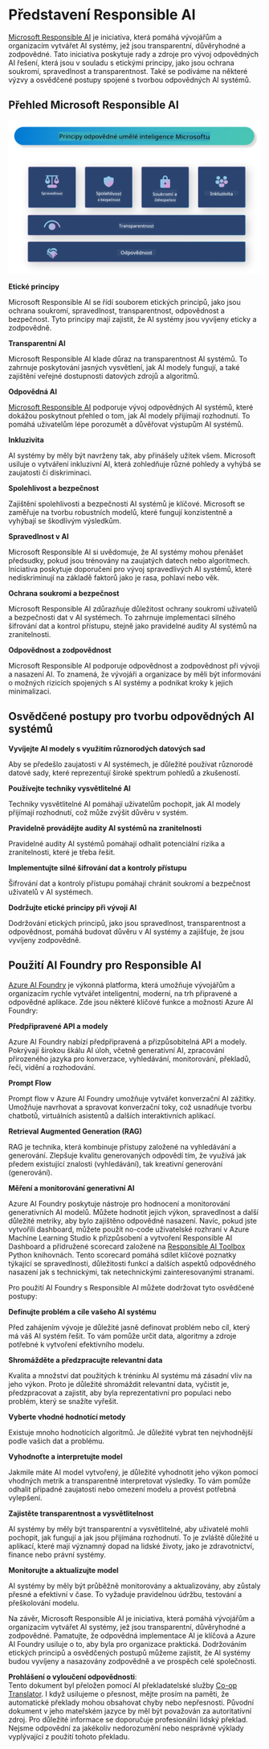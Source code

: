 <!--
CO_OP_TRANSLATOR_METADATA:
{
  "original_hash": "805b96b20152936d8f4c587d90d6e06e",
  "translation_date": "2025-07-16T22:57:25+00:00",
  "source_file": "md/01.Introduction/05/ResponsibleAI.md",
  "language_code": "cs"
}
-->
# **Představení Responsible AI**

[Microsoft Responsible AI](https://www.microsoft.com/ai/responsible-ai?WT.mc_id=aiml-138114-kinfeylo) je iniciativa, která pomáhá vývojářům a organizacím vytvářet AI systémy, jež jsou transparentní, důvěryhodné a zodpovědné. Tato iniciativa poskytuje rady a zdroje pro vývoj odpovědných AI řešení, která jsou v souladu s etickými principy, jako jsou ochrana soukromí, spravedlnost a transparentnost. Také se podíváme na některé výzvy a osvědčené postupy spojené s tvorbou odpovědných AI systémů.

## Přehled Microsoft Responsible AI

![RAIPrinciples](../../../../../translated_images/RAIPrinciples.bf9c9bc6ca160d336830630939a5130a22b3f9e1f633773562f83fed08a50520.cs.png)

**Etické principy**

Microsoft Responsible AI se řídí souborem etických principů, jako jsou ochrana soukromí, spravedlnost, transparentnost, odpovědnost a bezpečnost. Tyto principy mají zajistit, že AI systémy jsou vyvíjeny eticky a zodpovědně.

**Transparentní AI**

Microsoft Responsible AI klade důraz na transparentnost AI systémů. To zahrnuje poskytování jasných vysvětlení, jak AI modely fungují, a také zajištění veřejné dostupnosti datových zdrojů a algoritmů.

**Odpovědná AI**

[Microsoft Responsible AI](https://www.microsoft.com/ai/responsible-ai?WT.mc_id=aiml-138114-kinfeylo) podporuje vývoj odpovědných AI systémů, které dokážou poskytnout přehled o tom, jak AI modely přijímají rozhodnutí. To pomáhá uživatelům lépe porozumět a důvěřovat výstupům AI systémů.

**Inkluzivita**

AI systémy by měly být navrženy tak, aby přinášely užitek všem. Microsoft usiluje o vytváření inkluzivní AI, která zohledňuje různé pohledy a vyhýbá se zaujatosti či diskriminaci.

**Spolehlivost a bezpečnost**

Zajištění spolehlivosti a bezpečnosti AI systémů je klíčové. Microsoft se zaměřuje na tvorbu robustních modelů, které fungují konzistentně a vyhýbají se škodlivým výsledkům.

**Spravedlnost v AI**

Microsoft Responsible AI si uvědomuje, že AI systémy mohou přenášet předsudky, pokud jsou trénovány na zaujatých datech nebo algoritmech. Iniciativa poskytuje doporučení pro vývoj spravedlivých AI systémů, které nediskriminují na základě faktorů jako je rasa, pohlaví nebo věk.

**Ochrana soukromí a bezpečnost**

Microsoft Responsible AI zdůrazňuje důležitost ochrany soukromí uživatelů a bezpečnosti dat v AI systémech. To zahrnuje implementaci silného šifrování dat a kontrol přístupu, stejně jako pravidelné audity AI systémů na zranitelnosti.

**Odpovědnost a zodpovědnost**

Microsoft Responsible AI podporuje odpovědnost a zodpovědnost při vývoji a nasazení AI. To znamená, že vývojáři a organizace by měli být informováni o možných rizicích spojených s AI systémy a podnikat kroky k jejich minimalizaci.

## Osvědčené postupy pro tvorbu odpovědných AI systémů

**Vyvíjejte AI modely s využitím různorodých datových sad**

Aby se předešlo zaujatosti v AI systémech, je důležité používat různorodé datové sady, které reprezentují široké spektrum pohledů a zkušeností.

**Používejte techniky vysvětlitelné AI**

Techniky vysvětlitelné AI pomáhají uživatelům pochopit, jak AI modely přijímají rozhodnutí, což může zvýšit důvěru v systém.

**Pravidelně provádějte audity AI systémů na zranitelnosti**

Pravidelné audity AI systémů pomáhají odhalit potenciální rizika a zranitelnosti, které je třeba řešit.

**Implementujte silné šifrování dat a kontroly přístupu**

Šifrování dat a kontroly přístupu pomáhají chránit soukromí a bezpečnost uživatelů v AI systémech.

**Dodržujte etické principy při vývoji AI**

Dodržování etických principů, jako jsou spravedlnost, transparentnost a odpovědnost, pomáhá budovat důvěru v AI systémy a zajišťuje, že jsou vyvíjeny zodpovědně.

## Použití AI Foundry pro Responsible AI

[Azure AI Foundry](https://ai.azure.com?WT.mc_id=aiml-138114-kinfeylo) je výkonná platforma, která umožňuje vývojářům a organizacím rychle vytvářet inteligentní, moderní, na trh připravené a odpovědné aplikace. Zde jsou některé klíčové funkce a možnosti Azure AI Foundry:

**Předpřipravené API a modely**

Azure AI Foundry nabízí předpřipravená a přizpůsobitelná API a modely. Pokrývají širokou škálu AI úloh, včetně generativní AI, zpracování přirozeného jazyka pro konverzace, vyhledávání, monitorování, překladů, řeči, vidění a rozhodování.

**Prompt Flow**

Prompt flow v Azure AI Foundry umožňuje vytvářet konverzační AI zážitky. Umožňuje navrhovat a spravovat konverzační toky, což usnadňuje tvorbu chatbotů, virtuálních asistentů a dalších interaktivních aplikací.

**Retrieval Augmented Generation (RAG)**

RAG je technika, která kombinuje přístupy založené na vyhledávání a generování. Zlepšuje kvalitu generovaných odpovědí tím, že využívá jak předem existující znalosti (vyhledávání), tak kreativní generování (generování).

**Měření a monitorování generativní AI**

Azure AI Foundry poskytuje nástroje pro hodnocení a monitorování generativních AI modelů. Můžete hodnotit jejich výkon, spravedlnost a další důležité metriky, aby bylo zajištěno odpovědné nasazení. Navíc, pokud jste vytvořili dashboard, můžete použít no-code uživatelské rozhraní v Azure Machine Learning Studio k přizpůsobení a vytvoření Responsible AI Dashboard a přidružené scorecard založené na [Responsible AI Toolbox](https://responsibleaitoolbox.ai/?WT.mc_id=aiml-138114-kinfeylo) Python knihovnách. Tento scorecard pomáhá sdílet klíčové poznatky týkající se spravedlnosti, důležitosti funkcí a dalších aspektů odpovědného nasazení jak s technickými, tak netechnickými zainteresovanými stranami.

Pro použití AI Foundry s Responsible AI můžete dodržovat tyto osvědčené postupy:

**Definujte problém a cíle vašeho AI systému**

Před zahájením vývoje je důležité jasně definovat problém nebo cíl, který má váš AI systém řešit. To vám pomůže určit data, algoritmy a zdroje potřebné k vytvoření efektivního modelu.

**Shromážděte a předzpracujte relevantní data**

Kvalita a množství dat použitých k tréninku AI systému má zásadní vliv na jeho výkon. Proto je důležité shromáždit relevantní data, vyčistit je, předzpracovat a zajistit, aby byla reprezentativní pro populaci nebo problém, který se snažíte vyřešit.

**Vyberte vhodné hodnotící metody**

Existuje mnoho hodnotících algoritmů. Je důležité vybrat ten nejvhodnější podle vašich dat a problému.

**Vyhodnoťte a interpretujte model**

Jakmile máte AI model vytvořený, je důležité vyhodnotit jeho výkon pomocí vhodných metrik a transparentně interpretovat výsledky. To vám pomůže odhalit případné zaujatosti nebo omezení modelu a provést potřebná vylepšení.

**Zajistěte transparentnost a vysvětlitelnost**

AI systémy by měly být transparentní a vysvětlitelné, aby uživatelé mohli pochopit, jak fungují a jak jsou přijímána rozhodnutí. To je zvláště důležité u aplikací, které mají významný dopad na lidské životy, jako je zdravotnictví, finance nebo právní systémy.

**Monitorujte a aktualizujte model**

AI systémy by měly být průběžně monitorovány a aktualizovány, aby zůstaly přesné a efektivní v čase. To vyžaduje pravidelnou údržbu, testování a přeškolování modelu.

Na závěr, Microsoft Responsible AI je iniciativa, která pomáhá vývojářům a organizacím vytvářet AI systémy, jež jsou transparentní, důvěryhodné a zodpovědné. Pamatujte, že odpovědná implementace AI je klíčová a Azure AI Foundry usiluje o to, aby byla pro organizace praktická. Dodržováním etických principů a osvědčených postupů můžeme zajistit, že AI systémy budou vyvíjeny a nasazovány zodpovědně a ve prospěch celé společnosti.

**Prohlášení o vyloučení odpovědnosti**:  
Tento dokument byl přeložen pomocí AI překladatelské služby [Co-op Translator](https://github.com/Azure/co-op-translator). I když usilujeme o přesnost, mějte prosím na paměti, že automatické překlady mohou obsahovat chyby nebo nepřesnosti. Původní dokument v jeho mateřském jazyce by měl být považován za autoritativní zdroj. Pro důležité informace se doporučuje profesionální lidský překlad. Nejsme odpovědní za jakékoliv nedorozumění nebo nesprávné výklady vyplývající z použití tohoto překladu.